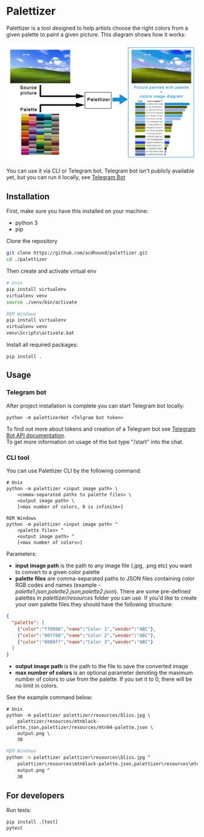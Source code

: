 # Palettizer
Palettizer is a tool designed to help artists choose the right colors from a given palette to paint a given picture.
This diagram shows how it works:

![](./assets/how-it-works.png)

You can use it via CLI or Telegram bot.
Telegram bot isn't publicly available yet, but you can run it locally, see [Telegram Bot](#telegram-bot)

## Installation

First, make sure you have this installed on your machine:
* python 3
* pip

Clone the repository

```bash
git clone https://github.com/acdhound/palettizer.git
cd ./palettizer
```

Then create and activate virtual env

```bash
# Unix
pip install virtualenv
virtualenv venv
source ./venv/bin/activate
```

```cmd
REM Windows
pip install virtualenv
virtualenv venv
venv\Scripts\activate.bat
```

Install all required packages:

```shell
pip install .
```

## Usage

### Telegram bot

After project installation is complete you can start Telegram bot locally:

```
python -m palettizerbot <Telgram bot token>
```

To find out more about tokens and creation of a Telegram bot see [Telegram Bot API documentation](https://core.telegram.org/bots#6-botfather). <br>
To get more information on usage of the bot type "/start" into the chat.

### CLI tool

You can use Palettizer CLI by the following command:

```
# Unix
python -m palettizer <input image path> \
    <comma-separated paths to palette files> \
    <output image path> \
    [<max number of colors, 0 is infinite>]
```
```
REM Windows
python -m palettizer <input image path> ^
    <palette files> ^
    <output image path> ^
    [<max number of colors>]
```

Parameters:

* **input image path** is the path to any image file (.jpg, .png etc) you want to convert to a given color palette
* **palette files** are comma-separated paths to JSON files containing color RGB codes and names (example - _palette1.json,palette2.json,palette2.json_).
There are some pre-defined palettes in _palettizer/resources_ folder you can use.
If you'd like to create your own palette files they should have the following structure:
```json
{
  "palette": [
    {"color":"ff0000","name":"Color 1","vendor":"ABC"},
    {"color":"00ff00","name":"Color 2","vendor":"ABC"},
    {"color":"0000ff","name":"Color 3","vendor":"ABC"}
  ]
}
```
* **output image path** is the path to the file to save the converted image
* **max number of colors** is an optional parameter denoting the maximum number of colors to use from the palette.
  If you set it to 0, there will be no limit in colors.

See the example command below:

```shell
# Unix
python -m palettizer palettizer/resources/bliss.jpg \
    palettizer/resources/mtnblack-palette.json,palettizer/resources/mtn94-palette.json \
    output.png \
    30
```
```cmd
REM Windows
python -m palettizer palettizer\resources\bliss.jpg ^
    palettizer\resources\mtnblack-palette.json,palettizer\resources\mtn94-palette.json ^
    output.png ^
    30
```

## For developers

Run tests:

```shell
pip install .[test]
pytest
```
